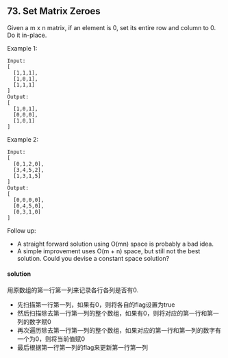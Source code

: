 ## 73. Set Matrix Zeroes

Given a m x n matrix, if an element is 0, set its entire row and column to 0. Do it in-place.

Example 1:
```
Input: 
[
  [1,1,1],
  [1,0,1],
  [1,1,1]
]
Output: 
[
  [1,0,1],
  [0,0,0],
  [1,0,1]
]
```
Example 2:
```
Input: 
[
  [0,1,2,0],
  [3,4,5,2],
  [1,3,1,5]
]
Output: 
[
  [0,0,0,0],
  [0,4,5,0],
  [0,3,1,0]
]
```
Follow up:
* A straight forward solution using O(mn) space is probably a bad idea.
* A simple improvement uses O(m + n) space, but still not the best solution.
Could you devise a constant space solution?

#### solution
用原数组的第一行第一列来记录各行各列是否有0.

* 先扫描第一行第一列，如果有0，则将各自的flag设置为true
* 然后扫描除去第一行第一列的整个数组，如果有0，则将对应的第一行和第一列的数字赋0
* 再次遍历除去第一行第一列的整个数组，如果对应的第一行和第一列的数字有一个为0，则将当前值赋0
* 最后根据第一行第一列的flag来更新第一行第一列